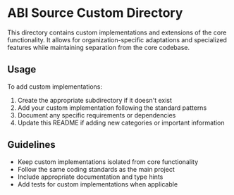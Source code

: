 # ABI Source Custom Directory

This directory contains custom implementations and extensions of the core functionality. It allows for organization-specific adaptations and specialized features while maintaining separation from the core codebase.

## Usage

To add custom implementations:

1. Create the appropriate subdirectory if it doesn't exist
2. Add your custom implementation following the standard patterns
3. Document any specific requirements or dependencies
4. Update this README if adding new categories or important information

## Guidelines

- Keep custom implementations isolated from core functionality
- Follow the same coding standards as the main project
- Include appropriate documentation and type hints
- Add tests for custom implementations when applicable
